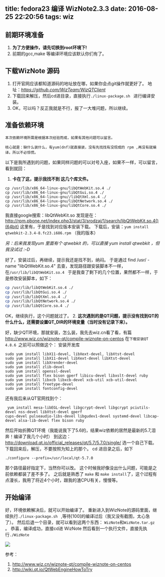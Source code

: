 title: fedora23 编译 WizNote2.3.3
date: 2016-08-25 22:20:56
tags: wiz
---

## 前期环境准备

1. **为了方便操作，请先切换到root环境下!**
2. 前期的gcc,make 等编译环境应该默认你们有了。

## 下载WizNote 源码
1. 打开官网应该都知道源码的地址放在哪，如果你会点git操作就更好了。
    地址：*https://github.com/WizTeam/WizQTClient*
2. 下载回来解压，然后cd进目录，直接执行`./linux-package.sh ` 进行编译安装。
3. OK，可以吗？反正我就是不行，报了一大堆问题，所以继续。

## 准备依赖环境
    本次依赖环境所需是根据本次经验而成，如果有其他问题可以留言。
    
    核心就是：缺什么装什么，有yum(dnf)就直接装，没有先找找有没现成的 rpm ,再没有就编译。所以不必惊慌。
    
以下是我所遇到的问题，如果同样问题的可以对号入座，如果不一样，可以留言，看到就回：
1.  **卡在了这，提示我找不到 这几个库文件。**
```
cp /usr/lib/x86_64-linux-gnu/libQtWebKit.so.4 ./
cp /usr/lib/x86_64-linux-gnu/libQtGui.so.4 ./
cp /usr/lib/x86_64-linux-gnu//libQtXml.so.4 ./
cp /usr/lib/x86_64-linux-gnu/libQtNetwork.so.4 ./
cp /usr/lib/x86_64-linux-gnu/libQtCore.so.4 ./
```
我直接google搜索：libQtWebKit.so 
发现是在：http://rpm.pbone.net/index.php3/stat/3/srodzaj/1/search/libQtWebKit.so.4()(64bit)
这里有，于是找到对应版本安装下载。
下载后，安装：`yum install qtwebkit-2.3.4-8.fc23.i686.rpm` （我的版本）

*另：后来我发现yum 里面有个 qtwebkit 的，可以直接 yum install qtwebkit  ，但我没试过 :-D*

好了，安装过后，再继续，提示我还是找不到，纳闷。
于是通过 find /usr/ -name "libQtWebKit.so.4" 去查，发现路径跟安装脚本不一样，在`/usr/lib/libQtWebKit.so.4 ` 于是我查了剩下的几个位置，果然都不一样，于是修改安装脚本，如下：
```bash
cp /usr/lib/libQtWebKit.so.4 ./
cp /usr/lib/libQtGui.so.4 ./
cp /usr/lib/libQtXml.so.4 ./
cp /usr/lib/libQtNetwork.so.4 ./
cp /usr/lib/libQtCore.so.4 ./
```
OK，继续执行，这个问题就过了。
2. **这次遇到的是QT问题，提示没有找到QT的什么什么，还需要设置QT_DIR的环境变量（当时没有记录下来）。**

好，缺少QT环境，那就安装，怎么装，我先去wiz.cn看了看，有篇 http://www.wiz.cn/wiznote-qt/compile-wiznote-on-centos
在`下载安装QT 4.8.6 `之前可以照做这个：
安装开发库
```
sudo yum install libX11-devel, libXext-devel, libXtst-devel
sudo yum install libX11-devel libXext-devel libXtst-devel
sudo yum install libXrender-devel
sudo yum install zlib-devel
sudo yum install openssl-devel
sudo yum install flex bison gperf libicu-devel libxslt-devel ruby
sudo yum install libxcb libxcb-devel xcb-util xcb-util-devel
sudo yum install freetype-devel
sudo yum install fontconfig-devel
```
还有我后来从QT官网找到个：
```
 yum install mesa-libEGL-devel libgcrypt-devel libgcrypt pciutils-devel nss-devel libXtst-devel gperf
cups-devel pulseaudio-libs-devel libgudev1-devel systemd-devel libcap-devel alsa-lib-devel flex bison ruby
```

然后开始折腾QT环境（我能说我下了5.6的，结果wiz依赖的居然是最新的5.7,泪奔！编译了我几个小时）
到这边：http://download.qt.io/official_releases/qt/5.7/5.7.0/single/
选一个自己下载。
下载回来后，解压，不要按照为知上的那个。
cd 进目录之后，如下
```
./configure --prefix=/usr/local/qt-5.7.0
```
那个路径最好指定下，当然你可以改。
这个时候我好像没出什么问题，可能是之前依赖都装了差不多了。
之后就是熟悉了 `make` 和 `make install`了，这个过程有点漫长，我用了将近4个小时，跟我的渣CPU有关，慢慢等。


## 开始编译
好，环境依赖解决后，就可以开始编译了。
重新进入到WizNote的源码里面，继续执行`./linux-package.sh ` ,等待[100]的编译过后（我又没有截图，太心急了）。
然后后退一个目录，就可以看到这两个东西：
`WizNote`和`WizNote.tar.gz` 。
恭喜，编译成功，直接cd进 WizNote 然后看到一个执行文件，直接先执行`./WizNote` 

![](http://7xk2gz.com1.z0.glb.clouddn.com/wiz2016-08-26%2009-23-53%20%E7%9A%84%E5%B1%8F%E5%B9%95%E6%88%AA%E5%9B%BE.png)

参考：
1. http://www.wiz.cn/wiznote-qt/compile-wiznote-on-centos
2. http://wiki.qt.io/QtWebEngineHowToTry

